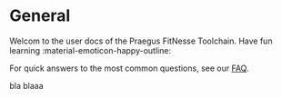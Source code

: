 # General

Welcom to the user docs of the Praegus FitNesse Toolchain. Have fun learning :material-emoticon-happy-outline:

For quick answers to the most common questions, see our [FAQ](faq/).

bla blaaa
